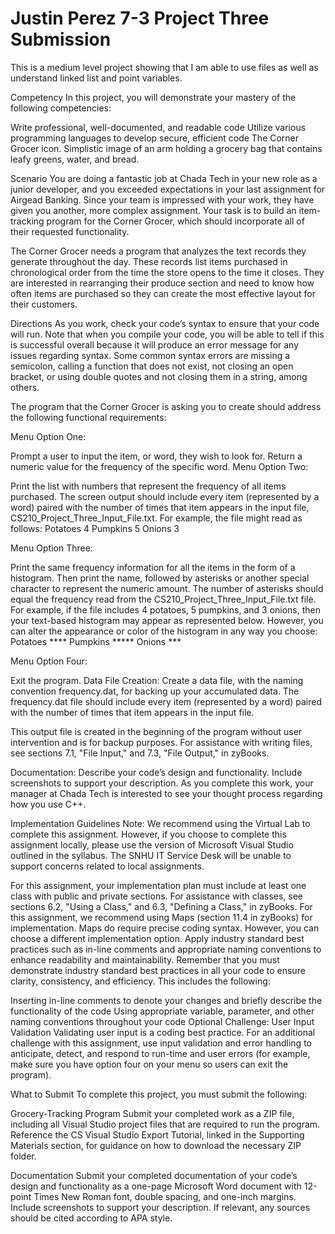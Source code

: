 # Justin Perez 7-3 Project Three Submission
 This is a medium level project showing that I am able to use files as well as understand linked list and point variables. 


Competency
In this project, you will demonstrate your mastery of the following competencies: 

Write professional, well-documented, and readable code
Utilize various programming languages to develop secure, efficient code
The Corner Grocer icon. Simplistic image of an arm holding a grocery bag that contains leafy greens, water, and bread.

Scenario
You are doing a fantastic job at Chada Tech in your new role as a junior developer, and you exceeded expectations in your last assignment for Airgead Banking. Since your team is impressed with your work, they have given you another, more complex assignment. Your task is to build an item-tracking program for the Corner Grocer, which should incorporate all of their requested functionality.

The Corner Grocer needs a program that analyzes the text records they generate throughout the day. These records list items purchased in chronological order from the time the store opens to the time it closes. They are interested in rearranging their produce section and need to know how often items are purchased so they can create the most effective layout for their customers.

Directions
As you work, check your code’s syntax to ensure that your code will run. Note that when you compile your code, you will be able to tell if this is successful overall because it will produce an error message for any issues regarding syntax. Some common syntax errors are missing a semicolon, calling a function that does not exist, not closing an open bracket, or using double quotes and not closing them in a string, among others.

The program that the Corner Grocer is asking you to create should address the following functional requirements:

Menu Option One:

Prompt a user to input the item, or word, they wish to look for.
Return a numeric value for the frequency of the specific word.
Menu Option Two:

Print the list with numbers that represent the frequency of all items purchased.
The screen output should include every item (represented by a word) paired with the number of times that item appears in the input file, CS210_Project_Three_Input_File.txt. For example, the file might read as follows:
Potatoes 4
Pumpkins 5
Onions 3

Menu Option Three:

Print the same frequency information for all the items in the form of a histogram.
Then print the name, followed by asterisks or another special character to represent the numeric amount.
The number of asterisks should equal the frequency read from the CS210_Project_Three_Input_File.txt file. For example, if the file includes 4 potatoes, 5 pumpkins, and 3 onions, then your text-based histogram may appear as represented below. However, you can alter the appearance or color of the histogram in any way you choose:
Potatoes ****
Pumpkins *****
Onions ***

Menu Option Four:

Exit the program.
Data File Creation:
Create a data file, with the naming convention frequency.dat, for backing up your accumulated data. The frequency.dat file should include every item (represented by a word) paired with the number of times that item appears in the input file.

This output file is created in the beginning of the program without user intervention and is for backup purposes. For assistance with writing files, see sections 7.1, "File Input," and 7.3, "File Output," in zyBooks.

Documentation:
Describe your code’s design and functionality. Include screenshots to support your description. As you complete this work, your manager at Chada Tech is interested to see your thought process regarding how you use C++.

Implementation Guidelines
Note: We recommend using the Virtual Lab to complete this assignment. However, if you choose to complete this assignment locally, please use the version of Microsoft Visual Studio outlined in the syllabus. The SNHU IT Service Desk will be unable to support concerns related to local assignments.

For this assignment, your implementation plan must include at least one class with public and private sections. For assistance with classes, see sections 6.2, "Using a Class," and 6.3, "Defining a Class," in zyBooks.
For this assignment, we recommend using Maps (section 11.4 in zyBooks) for implementation. Maps do require precise coding syntax. However, you can choose a different implementation option.
Apply industry standard best practices such as in-line comments and appropriate naming conventions to enhance readability and maintainability. Remember that you must demonstrate industry standard best practices in all your code to ensure clarity, consistency, and efficiency. This includes the following:

Inserting in-line comments to denote your changes and briefly describe the functionality of the code
Using appropriate variable, parameter, and other naming conventions throughout your code
Optional Challenge: User Input Validation
Validating user input is a coding best practice. For an additional challenge with this assignment, use input validation and error handling to anticipate, detect, and respond to run-time and user errors (for example, make sure you have option four on your menu so users can exit the program).

What to Submit
To complete this project, you must submit the following:

Grocery-Tracking Program
Submit your completed work as a ZIP file, including all Visual Studio project files that are required to run the program. Reference the CS Visual Studio Export Tutorial, linked in the Supporting Materials section, for guidance on how to download the necessary ZIP folder.

Documentation
Submit your completed documentation of your code’s design and functionality as a one-page Microsoft Word document with 12-point Times New Roman font, double spacing, and one-inch margins. Include screenshots to support your description. If relevant, any sources should be cited according to APA style.

